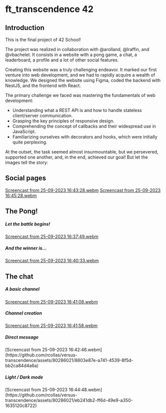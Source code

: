 # ft_transcendence 42

<h2>Introduction</h2>

This is the final project of 42 School!

The project was realized in collaboration with @arolland, @lraffin, and @vbachelet. It consists in a website with a pong game, a chat, a leaderboard, a profile and a lot of other social features.

Creating this website was a truly challenging endeavor. It marked our first venture into web development, and we had to rapidly acquire a wealth of knowledge. We designed the website using Figma, coded the backend with NestJS, and the frontend with React.

The primary challenge we faced was mastering the fundamentals of web development:
- Understanding what a REST API is and how to handle stateless client/server communication.
- Grasping the key principles of responsive design.
- Comprehending the concept of callbacks and their widespread use in JavaScript.
- Familiarizing ourselves with decorators and hooks, which were initially quite perplexing.

At the outset, the task seemed almost insurmountable, but we persevered, supported one another, and, in the end, achieved our goal! But let the images tell the story:

<h2>Social pages</h2>

[Screencast from 25-09-2023 16:43:28.webm](https://github.com/rcollas/versus-transcendence/assets/80286021/6aaaf9cc-c15c-45e6-a065-f2180e125820)
[Screencast from 25-09-2023 16:45:28.webm](https://github.com/rcollas/versus-transcendence/assets/80286021/cbb79765-25ff-4dd6-a9b9-8792b7a9ff93)


<h2>The Pong!</h2>
<h5>Let the battle begins!</h5>

[Screencast from 25-09-2023 16:37:49.webm](https://github.com/rcollas/versus-transcendence/assets/80286021/e90cbfa1-2bf5-43d8-b180-c10ffba32b92)

<h5>And the winner is...</h5>

[Screencast from 25-09-2023 16:40:33.webm](https://github.com/rcollas/versus-transcendence/assets/80286021/9d2bae7b-f0fc-4dee-9f14-1c79d7206b6c)

<h2>The chat</h2>
<h5>A basic channel</h5>

[Screencast from 25-09-2023 16:41:08.webm](https://github.com/rcollas/versus-transcendence/assets/80286021/72f80b99-afea-43d6-a918-7e81367e84c3)

<h5>Channel creation</h5>

[Screencast from 25-09-2023 16:41:58.webm](https://github.com/rcollas/versus-transcendence/assets/80286021/d28ffb5d-e665-4447-8e9d-4af0601af405)

<h5>Direct message</h5>
[Screencast from 25-09-2023 16:42:46.webm](https://github.com/rcollas/versus-transcendence/assets/80286021/8803e87e-a741-4539-8f5d-bb2ca84d4a6a)

<h5>Light / Dark mode</h5>
[Screencast from 25-09-2023 16:44:48.webm](https://github.com/rcollas/versus-transcendence/assets/80286021/eb241db2-ff6d-49e9-a350-1635120c8722)
